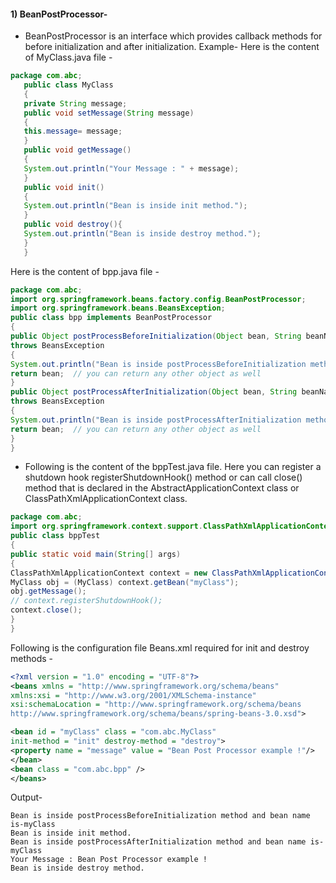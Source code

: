 
#### 1) BeanPostProcessor-
   
- BeanPostProcessor is an interface which provides callback methods for before initialization and after initialization.
   Example-
   Here is the content of MyClass.java file -
```java
package com.abc;
   public class MyClass
   {
   private String message;
   public void setMessage(String message)
   {
   this.message= message;
   }
   public void getMessage()
   {
   System.out.println("Your Message : " + message);
   }
   public void init()
   {
   System.out.println("Bean is inside init method.");
   }
   public void destroy(){
   System.out.println("Bean is inside destroy method.");
   }
   }
```  

Here is the content of bpp.java file -
```java
package com.abc;
import org.springframework.beans.factory.config.BeanPostProcessor;
import org.springframework.beans.BeansException;
public class bpp implements BeanPostProcessor
{
public Object postProcessBeforeInitialization(Object bean, String beanName)
throws BeansException
{      
System.out.println("Bean is inside postProcessBeforeInitialization method and bean name is-" + beanName);
return bean;  // you can return any other object as well
}
public Object postProcessAfterInitialization(Object bean, String beanName)
throws BeansException
{      
System.out.println("Bean is inside postProcessAfterInitialization method and bean name is-" + beanName);
return bean;  // you can return any other object as well
}
}
```
- Following is the content of the bppTest.java file. Here you can register a shutdown hook registerShutdownHook() method or can call close() method that is declared in the AbstractApplicationContext class or ClassPathXmlApplicationContext class.

```java
package com.abc;
import org.springframework.context.support.ClassPathXmlApplicationContext;
public class bppTest
{
public static void main(String[] args)
{
ClassPathXmlApplicationContext context = new ClassPathXmlApplicationContext("Beans.xml");
MyClass obj = (MyClass) context.getBean("myClass");
obj.getMessage();
// context.registerShutdownHook();
context.close();
}
}
```

Following is the configuration file Beans.xml required for init and destroy methods -

```xml
<?xml version = "1.0" encoding = "UTF-8"?>
<beans xmlns = "http://www.springframework.org/schema/beans"
xmlns:xsi = "http://www.w3.org/2001/XMLSchema-instance"
xsi:schemaLocation = "http://www.springframework.org/schema/beans
http://www.springframework.org/schema/beans/spring-beans-3.0.xsd">

<bean id = "myClass" class = "com.abc.MyClass"
init-method = "init" destroy-method = "destroy">
<property name = "message" value = "Bean Post Processor example !"/>
</bean>
<bean class = "com.abc.bpp" />
</beans>
```

Output-
```text
Bean is inside postProcessBeforeInitialization method and bean name is-myClass
Bean is inside init method.
Bean is inside postProcessAfterInitialization method and bean name is-myClass
Your Message : Bean Post Processor example !
Bean is inside destroy method.
```


